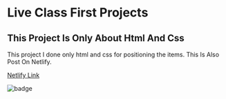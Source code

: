 # Live Class First Projects

## This Project Is Only About Html And Css

This project I done only html and css for positioning the items.
This Is Also Post On Netlify.

[Netlify Link](https://app.netlify.com/sites/project1-live-class/overview)

![badge](https://img.shields.io/badge/Live--Class-Project1-orange)